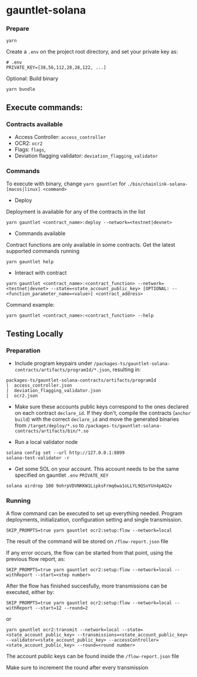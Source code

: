 # gauntlet-solana

### Prepare

```
yarn
```

Create a `.env` on the project root directory, and set your private key as:
```
# .env
PRIVATE_KEY=[38,56,112,28,28,122, ...]
```

Optional: Build binary
```
yarn bundle
```


## Execute commands:

### Contracts available

- Access Controller: `access_controller`
- OCR2: `ocr2`
- Flags: `flags`,
- Deviation flagging validator: `deviation_flagging_validator`

### Commands

To execute with binary, change `yarn gauntlet` for `./bin/chainlink-solana-[macos|linux] <command>`

- Deploy

Deployment is available for any of the contracts in the list

```
yarn gauntlet <contract_name>:deploy --network=<testnet|devnet>
```

- Commands available

Contract functions are only available in some contracts. Get the latest supported commands running

```
yarn gauntlet help
```

- Interact with contract

```
yarn gauntlet <contract_name>:<contract_function> --network=<testnet|devnet> --state=<state_account_public_key> [OPTIONAL: --<function_parameter_name=<value>] <contract_address> 
```

Command example:
```
yarn gauntlet <contract_name>:<contract_function> --help
```



## Testing Locally

### Preparation

- Include program keypairs under `/packages-ts/gauntlet-solana-contracts/artifacts/programId/*.json`, resulting in:
```
packages-ts/gauntlet-solana-contracts/artifacts/programId
|  access_controller.json
|  deviation_flagging_validator.json
|  ocr2.json
```

- Make sure these accounts public keys correspond to the ones declared on each contract `declare_id`. If they don't, compile the contracts (`anchor build`) with the correct `declare_id` and move the generated binaries from `/target/deploy/*.so` to `/packages-ts/gauntlet-solana-contracts/artifacts/bin/*.so`


- Run a local validator node
```
solana config set --url http://127.0.0.1:8899
solana-test-validator -r
```

- Get some SOL on your account. This account needs to be the same specified on gauntlet `.env` `PRIVATE_KEY`
```
solana airdrop 100 9ohrpVDVNKKW1LipksFrmq6wa1oLLYL9QSoYUn4pAQ2v
```

### Running

A flow command can be executed to set up everything needed. Program deployments, initialization, configuration setting and single transmission.

```
SKIP_PROMPTS=true yarn gauntlet ocr2:setup:flow --network=local
```

The result of the command will be stored on `/flow-report.json` file

If any error occurs, the flow can be started from that point, using the previous flow report, as:
```
SKIP_PROMPTS=true yarn gauntlet ocr2:setup:flow --network=local --withReport --start=<step number>
```

After the flow has finished succesfully, more transmissions can be executed, either by:
```
SKIP_PROMPTS=true yarn gauntlet ocr2:setup:flow --network=local --withReport --start=12 --round=2
```

or

```
yarn gauntlet ocr2:transmit --network=local --state=<state_account_public_key> --transmissions=<state_account_public_key> --validator=<state_account_public_key> --accessController=<state_account_public_key> --round=<round number>
```
The account public keys can be found inside the `/flow-report.json` file

Make sure to increment the round after every transmission